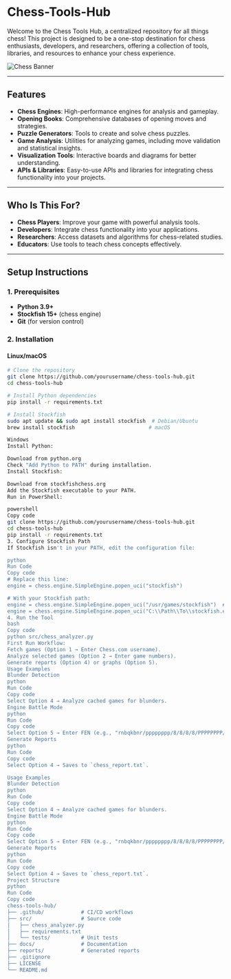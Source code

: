 # Chess-Tools-Hub

Welcome to the Chess Tools Hub, a centralized repository for all things chess! This project is designed to be a one-stop destination for chess enthusiasts, developers, and researchers, offering a collection of tools, libraries, and resources to enhance your chess experience.

![Chess Banner](https://via.placeholder.com/800x200.png?text=Chess+Tools+Hub)

---

## Features
- **Chess Engines**: High-performance engines for analysis and gameplay.
- **Opening Books**: Comprehensive databases of opening moves and strategies.
- **Puzzle Generators**: Tools to create and solve chess puzzles.
- **Game Analysis**: Utilities for analyzing games, including move validation and statistical insights.
- **Visualization Tools**: Interactive boards and diagrams for better understanding.
- **APIs & Libraries**: Easy-to-use APIs and libraries for integrating chess functionality into your projects.

---

## Who Is This For?
- **Chess Players**: Improve your game with powerful analysis tools.
- **Developers**: Integrate chess functionality into your applications.
- **Researchers**: Access datasets and algorithms for chess-related studies.
- **Educators**: Use tools to teach chess concepts effectively.

---

## Setup Instructions

### 1. Prerequisites
- **Python 3.9+**
- **Stockfish 15+** (chess engine)
- **Git** (for version control)

### 2. Installation

#### **Linux/macOS**
```bash
# Clone the repository
git clone https://github.com/yourusername/chess-tools-hub.git
cd chess-tools-hub

# Install Python dependencies
pip install -r requirements.txt

# Install Stockfish
sudo apt update && sudo apt install stockfish  # Debian/Ubuntu
brew install stockfish                        # macOS

Windows
Install Python:

Download from python.org
Check "Add Python to PATH" during installation.
Install Stockfish:

Download from stockfishchess.org
Add the Stockfish executable to your PATH.
Run in PowerShell:

powershell
Copy code
git clone https://github.com/yourusername/chess-tools-hub.git
cd chess-tools-hub
pip install -r requirements.txt
3. Configure Stockfish Path
If Stockfish isn't in your PATH, edit the configuration file:

python
Run Code
Copy code
# Replace this line:
engine = chess.engine.SimpleEngine.popen_uci("stockfish")

# With your Stockfish path:
engine = chess.engine.SimpleEngine.popen_uci("/usr/games/stockfish")  # Linux/macOS
engine = chess.engine.SimpleEngine.popen_uci("C:\\Path\\To\\stockfish.exe")  # Windows
4. Run the Tool
bash
Copy code
python src/chess_analyzer.py
First Run Workflow:
Fetch games (Option 1 → Enter Chess.com username).
Analyze selected games (Option 2 → Enter game numbers).
Generate reports (Option 4) or graphs (Option 5).
Usage Examples
Blunder Detection
python
Run Code
Copy code
Select Option 4 → Analyze cached games for blunders.
Engine Battle Mode
python
Run Code
Copy code
Select Option 5 → Enter FEN (e.g., "rnbqkbnr/pppppppp/8/8/8/8/PPPPPPPP/RNBQKBNR w KQkq - 0 1").
Generate Reports
python
Run Code
Copy code
Select Option 4 → Saves to `chess_report.txt`.

Usage Examples
Blunder Detection
python
Run Code
Copy code
Select Option 4 → Analyze cached games for blunders.
Engine Battle Mode
python
Run Code
Copy code
Select Option 5 → Enter FEN (e.g., "rnbqkbnr/pppppppp/8/8/8/8/PPPPPPPP/RNBQKBNR w KQkq - 0 1").
Generate Reports
python
Run Code
Copy code
Select Option 4 → Saves to `chess_report.txt`.
Project Structure
python
Run Code
Copy code
chess-tools-hub/
├── .github/            # CI/CD workflows
├── src/                # Source code
│   ├── chess_analyzer.py
│   ├── requirements.txt
│   └── tests/          # Unit tests
├── docs/               # Documentation
├── reports/            # Generated reports
├── .gitignore
├── LICENSE
└── README.md
